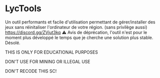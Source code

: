 # LycTools
 Un outil performants et facile d'utilisation permettant de gérer/installer des jeux sans réinitaliser l'ordinateur de votre région. (sans privilège aussi)
 https://discord.gg/ZVjut3kq
 :warning: Avis de déprécation, l'outil n'est pour le moment plus développé le temps que je cherche une solution plus stable. Désolé.

THIS IS ONLY FOR EDUCATIONAL PURPOSES

DON'T USE FOR MINING OR ILLEGAL USE

DON'T RECODE THIS SC!
